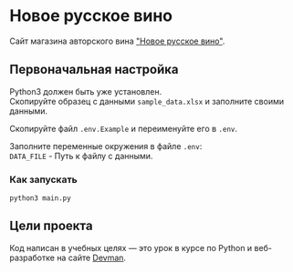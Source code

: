 # Новое русское вино

Сайт магазина авторского вина ["Новое русское вино"](http://127.0.0.1:8000).  

## Первоначальная настройка  
Python3 должен быть уже установлен.  
Скопируйте образец c данными `sample_data.xlsx` и заполните своими данными.  

Скопируйте файл `.env.Example` и переименуйте его в `.env`.  

Заполните переменные окружения в файле `.env`:  
`DATA_FILE` - Путь к файлу с данными.  



### Как запускать
```console
python3 main.py
```


## Цели проекта

Код написан в учебных целях — это урок в курсе по Python и веб-разработке на сайте [Devman](https://dvmn.org).
